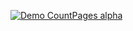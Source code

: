 [![Demo CountPages alpha](https://j.gifs.com/E9LwKv.gif)](https://www.youtube.com/watch?v=KE0h59V0oAA)

